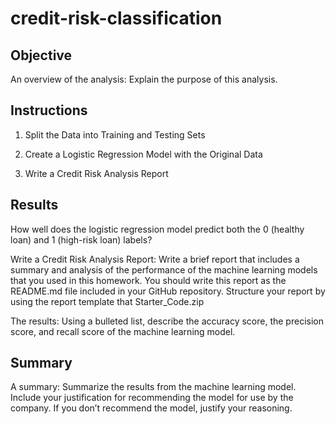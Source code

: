 # credit-risk-classification

## Objective 

An overview of the analysis: Explain the purpose of this analysis.

## Instructions

1. Split the Data into Training and Testing Sets

2. Create a Logistic Regression Model with the Original Data

3. Write a Credit Risk Analysis Report

## Results

How well does the logistic regression model predict both the 0 (healthy loan) and 1 (high-risk loan) labels?

Write a Credit Risk Analysis Report:  Write a brief report that includes a summary and analysis of the performance of the machine learning models that you used in this homework. You should write this report as the README.md file included in your GitHub repository. Structure your report by using the report template that Starter_Code.zip

The results: Using a bulleted list, describe the accuracy score, the precision score, and recall score of the machine learning model.

## Summary

A summary: Summarize the results from the machine learning model. Include your justification for recommending the model for use by the company. If you don’t recommend the model, justify your reasoning.
